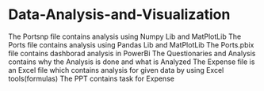 # Data-Analysis-and-Visualization
The Portsnp file contains analysis using Numpy Lib and MatPlotLib
The Ports file contains analysis using Pandas Lib and MatPlotLib
The Ports.pbix file contains dashborad analysis in PowerBi
The Questionaries and Analysis contains why the Analysis is done and what is Analyzed
The Expense file is an Excel file which contains analysis for given data by using Excel tools(formulas)
The PPT contains task for Expense
